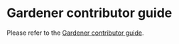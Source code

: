 # Gardener contributor guide

Please refer to the [Gardener contributor guide](https://gardener.cloud/docs/contribute/).
